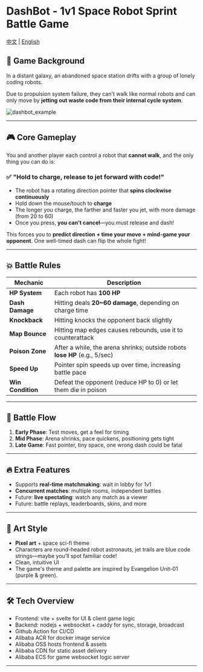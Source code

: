 # DashBot - 1v1 Space Robot Sprint Battle Game

[中文](README-CN.md) | [English](README.md)

## 🌌 Game Background

In a distant galaxy, an abandoned space station drifts with a group of lonely coding robots.

Due to propulsion system failure, they can't walk like normal robots and can only move by **jetting out waste code from their internal cycle system**.

![dashbot_example](https://github.com/user-attachments/assets/c7356d0a-3ab3-4c66-9a86-564de1ecd8b0)

---

## 🎮 Core Gameplay

You and another player each control a robot that **cannot walk**, and the only thing you can do is:

### ✅ "Hold to charge, release to jet forward with code!"

- The robot has a rotating direction pointer that **spins clockwise continuously**
- Hold down the mouse/touch to **charge**
- The longer you charge, the farther and faster you jet, with more damage (from 20 to 60)
- Once you press, **you can't cancel**—you must release and dash!

This forces you to **predict direction + time your move + mind-game your opponent**. One well-timed dash can flip the whole fight!

---

## 💥 Battle Rules

| Mechanic       | Description                                               |
|----------------|-----------------------------------------------------------|
| **HP System**   | Each robot has **100 HP**                                 |
| **Dash Damage** | Hitting deals **20~60 damage**, depending on charge time  |
| **Knockback**   | Hitting knocks the opponent back slightly                 |
| **Map Bounce**  | Hitting map edges causes rebounds, use it to counterattack |
| **Poison Zone** | After a while, the arena shrinks; outside robots **lose HP** (e.g., 5/sec) |
| **Speed Up**    | Pointer spin speeds up over time, increasing battle pace  |
| **Win Condition** | Defeat the opponent (reduce HP to 0) or let them die in poison |

---

## 🧠 Battle Flow

1. **Early Phase**: Test moves, get a feel for timing
2. **Mid Phase**: Arena shrinks, pace quickens, positioning gets tight
3. **Late Game**: Fast pointer, tiny space, one wrong dash could be fatal

---

## 🔥 Extra Features

- Supports **real-time matchmaking**: wait in lobby for 1v1
- **Concurrent matches**: multiple rooms, independent battles
- Future: **live spectating**: watch any match as a viewer
- Future: battle replays, leaderboards, skins, and more

---

## 🎨 Art Style

- **Pixel art** + space sci-fi theme
- Characters are round-headed robot astronauts, jet trails are blue code strings—maybe you’ll spot familiar code!
- Clean, intuitive UI
- The game's theme and palette are inspired by Evangelion Unit-01 (purple & green).

---

## 🛠 Tech Overview

- Frontend: vite + svelte for UI & client game logic
- Backend: nodejs + websocket + caddy for sync, storage, broadcast
- Github Action for CI/CD
- Alibaba ACR for docker image service
- Alibaba OSS hosts frontend & assets
- Alibaba CDN for static asset delivery
- Alibaba ECS for game websocket logic server

---
